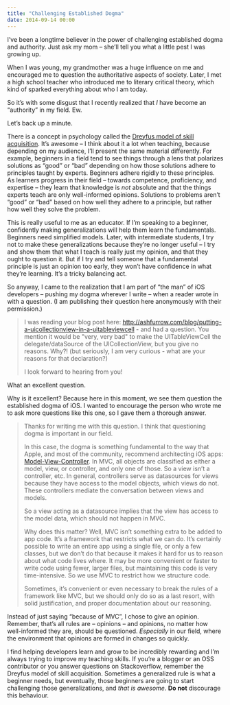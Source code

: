 ```yaml
---
title: "Challenging Established Dogma"
date: 2014-09-14 00:00
---
```


<p>I’ve been a longtime believer in the power of challenging established dogma and authority. Just ask my mom – she’ll tell you what a little pest I was growing up. </p>

<p>When I was young, my grandmother was a huge influence on me and encouraged me to question the authoritative aspects of society. Later, I met a high school teacher who introduced me to literary critical theory, which kind of sparked everything about who I am today. </p>

<p>So it’s with some disgust that I recently realized that <em>I</em> have become an “authority” in my field. Ew.</p>

<p>Let’s back up a minute. </p>

<!-- more -->

<p>There is a concept in psychology called the <a href="http://en.wikipedia.org/wiki/Dreyfus_model_of_skill_acquisition">Dreyfus model of skill acquisition</a>. It’s awesome – I think about it a lot when teaching, because depending on my audience, I’ll present the same material differently. For example, beginners in a field tend to see things through a lens that polarizes solutions as “good” or “bad” depending on how those solutions adhere to principles taught by experts. Beginners adhere rigidly to these principles. As learners progress in their field – towards competence, proficiency, and expertise – they learn that knowledge is <em>not</em> absolute and that the things experts teach are only well-informed opinions. Solutions to problems aren’t “good” or “bad” based on how well they adhere to a principle, but rather how well they solve the problem. </p>

<p>This is really useful to me as an educator. If I’m speaking to a beginner, confidently making generalizations will help them learn the fundamentals. Beginners need simplified models. Later, with intermediate students, I try not to make these generalizations because they’re no longer useful – I try and show them that what I teach is really just my opinion, and that they ought to question it. But if I try and tell someone that a fundamental principle is just an opinion too early, they won’t have confidence in what they’re learning. It’s a tricky balancing act.</p>

<p>So anyway, I came to the realization that I am part of “the man” of iOS developers – pushing my dogma wherever I write – when a reader wrote in with a question. (I am publishing their question here anonymously with their permission.)</p>

<blockquote>
  <p>I was reading your blog post here: <a href="http://ashfurrow.com/blog/putting-a-uicollectionview-in-a-uitableviewcell">http://ashfurrow.com/blog/putting-a-uicollectionview-in-a-uitableviewcell</a> - and had a question. You mention it would be "very, very bad" to make the UITableViewCell the delegate/dataSource of the UICollectionView, but you give no reasons. Why?! (but seriously, I am very curious - what are your reasons for that declaration?)</p>
  
  <p>I look forward to hearing from you!</p>

</blockquote>

<p>What an excellent question. </p>

<p>Why is it excellent? Because here in this moment, we see them question the established dogma of iOS. I wanted to encourage the person who wrote me to ask more questions like this one, so I gave them a thorough answer. </p>

<blockquote>
  <p>Thanks for writing me with this question. I think that questioning dogma is important in our field. </p>
  
  <p>In this case, the dogma is something fundamental to the way that Apple, and most of the community, recommend architecting iOS apps: <a href="https://developer.apple.com/library/ios/documentation/general/conceptual/devpedia-cocoacore/MVC.html">Model-View-Controller</a>. In MVC, all objects are classified as either a model, view, or controller, and only one of those. So a view isn’t a controller, etc. In general, controllers serve as datasources for views because they have access to the model objects, which views do not. These controllers mediate the conversation between views and models. </p>
  
  <p>So a view acting as a datasource implies that the view has access to the model data, which should not happen in MVC. </p>
  
  <p>Why does this matter? Well, MVC isn’t something extra to be added to app code. It’s a framework that restricts what we can do. It’s certainly possible to write an entire app using a single file, or only a few classes, but we don’t do that because it makes it hard for us to reason about what code lives where. It may be more convenient or faster to write code using fewer, larger files, but maintaining this code is very time-intensive. So we use MVC to restrict how we structure code. </p>
  
  <p>Sometimes, it’s convenient or even necessary to break the rules of a framework like MVC, but we should only do so as a last resort, with solid justification, and proper documentation about our reasoning. </p>

</blockquote>

<p>Instead of just saying “because of MVC”, I chose to give an opinion. Remember, that’s all rules are – opinions – and opinions, no matter how well-informed they are, should be questioned. <em>Especially</em> in our field, where the environment that opinions are formed in changes so quickly. </p>

<p>I find helping developers learn and grow to be incredibly rewarding and I’m always trying to improve my teaching skills. If you’re a blogger or an OSS contributor or you answer questions on Stackoverflow, remember the Dreyfus model of skill acquisition. Sometimes a generalized rule is what a beginner needs, but eventually, those beginners are going to start challenging those generalizations, and <em>that is awesome</em>. <strong>Do not</strong> discourage this behaviour. </p>

